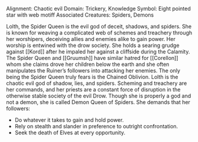Alignment: Chaotic evil
Domain: Trickery, Knowledge
Symbol: Eight pointed star with web motiff
Associated Creatures: Spiders, Demons

Lolth, the Spider Queen is the evil god of deceit, shadows, and spiders. She is known for weaving a complicated web of schemes and treachery through her worshipers, deceiving allies and enemies alike to gain power. Her worship is entwined with the drow society. She holds a searing grudge against [[Kord]] after he impaled her against a cliffside during the Calamity. The Spider Queen and [[Gruumsh]] have similar hatred for [[Corellon]] whom she claims drove her children below the earth and she often manipulates the Ruiner’s followers into attacking her enemies. The only being the Spider Queen truly fears is the Chained Oblivion. Lolth is the chaotic evil god of shadow, lies, and spiders. Scheming and treachery are her commands, and her priests are a constant force of disruption in the otherwise stable society of the evil Drow. Though she is properly a god and not a demon, she is called Demon Queen of Spiders. She demands that her followers:

- Do whatever it takes to gain and hold power.
- Rely on stealth and slander in preference to outright confrontation.
- Seek the death of Elves at every opportunity.